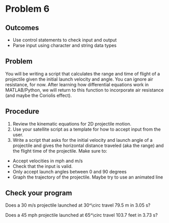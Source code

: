 # Problem 6
## Outcomes
- Use control statements to check input and output
- Parse input using character and string data types

## Problem 
You will be writing a script that calculates the range and time of flight of a projectile given the initial launch velocity and angle. You can ignore air resistance, for now. After learning how differential equations work in MATLAB/Python, we will return to this function to incorporate air resistance (and maybe the Coriolis effect).
## Procedure
1.  Review the kinematic equations for 2D projectile motion.
1.  Use your satellite script as a template for how to accept input from the user. 
1.  Write a script that asks for the initial velocity and launch angle of a projectile and gives the
horizontal distance traveled (aka the range) and the flight time of the projectile. Make sure to:
  * Accept velocities in mph and m/s
  * Check that the input is valid.
  * Only accept launch angles between 0 and 90 degrees
  * Graph the trajectory of the projectile. Maybe try to use an animated line
## Check your program
Does a 30 m/s projectile launched at 30^\circ travel 79.5 m in 3.05 s?

Does a 45 mph projectile launched at 65^\circ travel 103.7 feet in 3.73 s?
